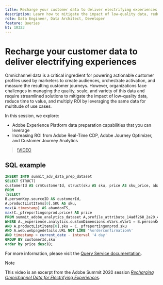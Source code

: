 ```yaml
---
title: Recharge your customer data to deliver electrifying experiences
description: Learn how to mitigate the impact of low-quality data, reduce time to value, and multiply ROI by leveraging the same data for multitude of use cases.
role: Data Engineer, Data Architect, Developer
feature: Queries
kt: 10323
---
```

# Recharge your customer data to deliver electrifying experiences

Omnichannel data is a critical ingredient for powering actionable customer profiles used by marketers to create audiences, orchestrate activation, and measure the resulting customer journeys. However, organizations face challenges in managing the quality, scale, and variety of this data and require streamlined solutions to mitigate the impact of low-quality data, reduce time to value, and multiply ROI by leveraging the same data for multitude of use cases.

In this session, we explore:

* Adobe Experience Platform data preparation capabilities that you can leverage
* Increasing ROI from Adobe Real-Time CDP, Adobe Journey Optimizer, and Customer Journey Analytics

>[!VIDEO](https://video.tv.adobe.com/v/342533?quality=12&learn=on)

## SQL example

``` sql
INSERT INTO summit_adv_data_prep_dataset
SELECT STRUCT(
customerId AS crmCustomerId, struct(sku AS sku, price AS sku_price, abandonTS AS abandonTS) AS abandonBrowse) AS _pfreportingonprod
FROM
(SELECT
B.personKey.sourceID AS customerId,
A.productListItems[0].SKU AS sku,
max(A.timestamp) AS abandonTS,
max(C._pfreportingonprod.price) AS price
FROM summit_adobe_analytics_dataset A,profile_attribute_14adf268_2a20_4dee_bee6_a6b0e34616a9 B,summit_product_dataset C
WHERE A._experience.analytics.customDimensions.eVars.eVar1 = B.personKey.sourceID
AND A.productListItems[0].sku = C._pfreportingonprod.sku
AND A.web.webpagedetails.URL NOT LIKE '%orderconfirmation%'
AND timestamp > current_date - interval '4 day'
GROUP BY customerId,sku
order by price desc)D;
```

For  more information, please visit the [Query Service documentation](https://experienceleague.adobe.com/docs/experience-platform/query/home.html).

>[!NOTE]
>
>This video is an excerpt from the Adobe Summit 2020 session *[Recharging Omnichannel Data for Electrifying Experiences](https://business.adobe.com/summit/2022/sessions/recharging-omnichannel-data-for-electrifying-exper-s409.html)*.